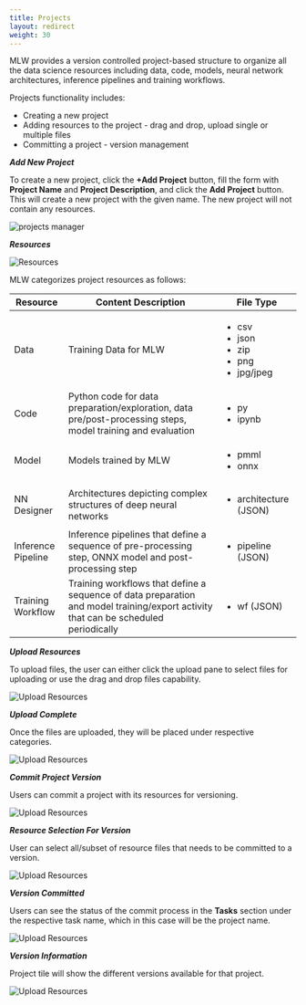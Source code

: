 ```yaml
---
title: Projects
layout: redirect
weight: 30
---
```


MLW provides a version controlled project-based structure to organize all the data science resources including data, code, models, neural network architectures, inference pipelines and training workflows.

Projects functionality includes:

* Creating a new project
* Adding resources to the project - drag and drop, upload single or multiple files
* Committing a project - version management

***Add New Project***

To create a new project, click the **+Add Project** button, fill the form with **Project Name** and **Project Description**, and click the **Add Project** button. This will create a new project with the given name. The new project will not contain any resources.

![projects manager](/images/zementis/mlw-app-add-project.png)

***Resources***

![Resources](/images/zementis/mlw-app-project-home.png)

MLW categorizes project resources as follows:

| Resource | Content Description | File Type |
|-----     |-----        |-----      |
| Data | Training Data for MLW | <ul><li>csv</li><li>json</li><li>zip</li><li>png</li><li>jpg/jpeg</li></ul> |
| Code | Python code for data preparation/exploration, data pre/post-processing steps, model training and evaluation | <ul><li>py</li><li>ipynb</li></ul> |
| Model | Models trained by MLW | <ul><li>pmml</li><li>onnx</li></ul> |
| NN Designer | Architectures depicting complex structures of deep neural networks | <ul><li>architecture (JSON)</li></ul> |
| Inference Pipeline | Inference pipelines that define a sequence of pre-processing step, ONNX model and post-processing step | <ul><li>pipeline (JSON)</li></ul> |
| Training Workflow | Training workflows that define a sequence of data preparation and model training/export activity that can be scheduled periodically | <ul><li>wf (JSON)</li></ul> |

***Upload Resources***

To upload files, the user can either click the upload pane to select files for uploading or use the drag and drop files capability.

![Upload Resources](/images/zementis/mlw-app-upload-resources.png)

***Upload Complete***

Once the files are uploaded, they will be placed under respective categories.

![Upload Resources](/images/zementis/mlw-app-upload-complete.png)

***Commit Project Version***

Users can commit a project with its resources for versioning.

![Upload Resources](/images/zementis/mlw-app-project-commit.png)

***Resource Selection For Version***

User can select all/subset of resource files that needs to be committed to a version.

![Upload Resources](/images/zementis/mlw-app-project-commit-select.png)

***Version Committed***

Users can see the status of the commit process in the **Tasks** section under the respective task name, which in this case will be the project name.

![Upload Resources](/images/zementis/mlw-app-project-commited.png)

***Version Information***

Project tile will show the different versions available for that project.

![Upload Resources](/images/zementis/mlw-app-project-version.png)
